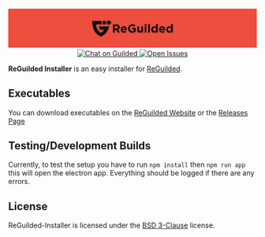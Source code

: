 <p align="center">
  <img src="https://raw.githubusercontent.com/ReGuilded/ReGuilded/main/logo/banner.png" alt="ReGuilded Logo" />
  <a href="https://guilded.gg/ReGuilded">
    <img src="https://img.shields.io/static/v1?label=Chat%20on&message=Guilded&style=flat-square&color=F5C400&logo=guilded&logoColor=white" alt="Chat on Guilded" />
  </a>
  <a href="https://github.com/ReGuilded/ReGuilded-Installer/issues">
    <img alt="Open Issues" src="https://img.shields.io/github/issues-raw/ReGuilded/ReGuilded-Installer?style=flat-square">
  </a>
</p>

**ReGuilded Installer** is an easy installer for [ReGuilded](https://reguilded.dev).

## Executables
You can download executables on the [ReGuilded Website](https://reguilded.dev/downloads) or the [Releases Page](https://github.com/ReGuilded/ReGuilded/releases)

## Testing/Development Builds
Currently, to test the setup you have to run `npm install` then `npm run app` this will open the electron app. 
Everything should be logged if there are any errors.

## License
ReGuilded-Installer is licensed under the [BSD 3-Clause](https://github.com/ReGuilded/ReGuilded-Installer/blob/main/LICENSE) license.